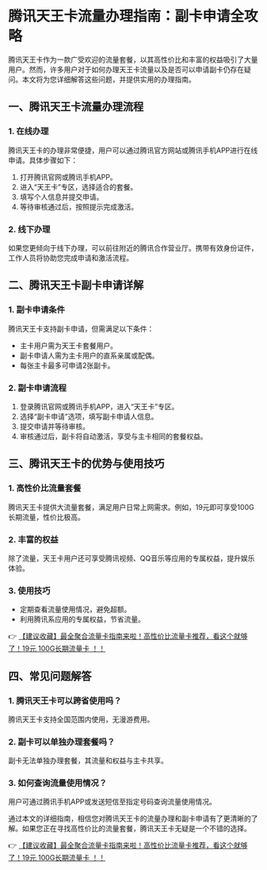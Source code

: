 # 腾讯天王卡流量办理指南：副卡申请全攻略

腾讯天王卡作为一款广受欢迎的流量套餐，以其高性价比和丰富的权益吸引了大量用户。然而，许多用户对于如何办理天王卡流量以及是否可以申请副卡仍存在疑问。本文将为您详细解答这些问题，并提供实用的办理指南。

## 一、腾讯天王卡流量办理流程

### 1. 在线办理
腾讯天王卡的办理非常便捷，用户可以通过腾讯官方网站或腾讯手机APP进行在线申请。具体步骤如下：
1. 打开腾讯官网或腾讯手机APP。
2. 进入“天王卡”专区，选择适合的套餐。
3. 填写个人信息并提交申请。
4. 等待审核通过后，按照提示完成激活。

### 2. 线下办理
如果您更倾向于线下办理，可以前往附近的腾讯合作营业厅。携带有效身份证件，工作人员将协助您完成申请和激活流程。

## 二、腾讯天王卡副卡申请详解

### 1. 副卡申请条件
腾讯天王卡支持副卡申请，但需满足以下条件：
- 主卡用户需为天王卡套餐用户。
- 副卡申请人需为主卡用户的直系亲属或配偶。
- 每张主卡最多可申请2张副卡。

### 2. 副卡申请流程
1. 登录腾讯官网或腾讯手机APP，进入“天王卡”专区。
2. 选择“副卡申请”选项，填写副卡申请人信息。
3. 提交申请并等待审核。
4. 审核通过后，副卡将自动激活，享受与主卡相同的套餐权益。

## 三、腾讯天王卡的优势与使用技巧

### 1. 高性价比流量套餐
腾讯天王卡提供大流量套餐，满足用户日常上网需求。例如，19元即可享受100G长期流量，性价比极高。

### 2. 丰富的权益
除了流量，天王卡用户还可享受腾讯视频、QQ音乐等应用的专属权益，提升娱乐体验。

### 3. 使用技巧
- 定期查看流量使用情况，避免超额。
- 利用腾讯系应用的专属权益，节省流量。

👉 [【建议收藏】最全聚合流量卡指南来啦！高性价比流量卡推荐，看这个就够了！19元 100G长期流量卡 ！！](https://bit.ly/Liuliangka)

## 四、常见问题解答

### 1. 腾讯天王卡可以跨省使用吗？
腾讯天王卡支持全国范围内使用，无漫游费用。

### 2. 副卡可以单独办理套餐吗？
副卡无法单独办理套餐，其流量和权益与主卡共享。

### 3. 如何查询流量使用情况？
用户可通过腾讯手机APP或发送短信至指定号码查询流量使用情况。

通过本文的详细指南，相信您对腾讯天王卡的流量办理和副卡申请有了更清晰的了解。如果您正在寻找高性价比的流量套餐，腾讯天王卡无疑是一个不错的选择。

👉 [【建议收藏】最全聚合流量卡指南来啦！高性价比流量卡推荐，看这个就够了！19元 100G长期流量卡 ！！](https://bit.ly/Liuliangka)